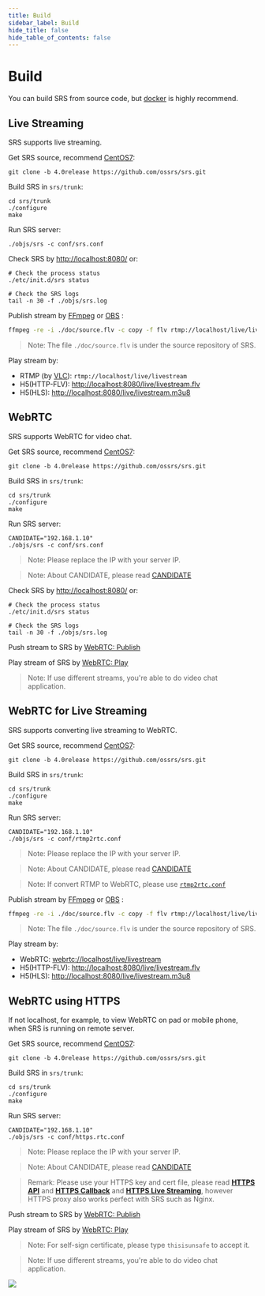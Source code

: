 ```yaml
---
title: Build
sidebar_label: Build
hide_title: false
hide_table_of_contents: false
---
```


# Build

You can build SRS from source code, but [docker](./getting-started) is highly recommend.

## Live Streaming

SRS supports live streaming.

Get SRS source, recommend [CentOS7](./install):

```
git clone -b 4.0release https://github.com/ossrs/srs.git
```

Build SRS in `srs/trunk`:

```
cd srs/trunk
./configure
make
```

Run SRS server:

```
./objs/srs -c conf/srs.conf
```

Check SRS by [http://localhost:8080/](http://localhost:8080/) or:

```
# Check the process status
./etc/init.d/srs status

# Check the SRS logs
tail -n 30 -f ./objs/srs.log
```

Publish stream by [FFmpeg](https://ffmpeg.org/download.html) or [OBS](https://obsproject.com/download) :

```bash
ffmpeg -re -i ./doc/source.flv -c copy -f flv rtmp://localhost/live/livestream
```

> Note: The file `./doc/source.flv` is under the source repository of SRS.

Play stream by:

* RTMP (by [VLC](https://www.videolan.org/)): `rtmp://localhost/live/livestream`
* H5(HTTP-FLV): [http://localhost:8080/live/livestream.flv](http://localhost:8080/players/srs_player.html?autostart=true&stream=livestream.flv&port=8080&schema=http)
* H5(HLS): [http://localhost:8080/live/livestream.m3u8](http://localhost:8080/players/srs_player.html?autostart=true&stream=livestream.m3u8&port=8080&schema=http)

## WebRTC

SRS supports WebRTC for video chat.

Get SRS source, recommend [CentOS7](./install):

```
git clone -b 4.0release https://github.com/ossrs/srs.git
```

Build SRS in `srs/trunk`:

```
cd srs/trunk
./configure
make
```

Run SRS server:

```
CANDIDATE="192.168.1.10"
./objs/srs -c conf/srs.conf
```

> Note: Please replace the IP with your server IP.

> Note: About CANDIDATE, please read [CANDIDATE](./webrtc#config-candidate)

Check SRS by [http://localhost:8080/](http://localhost:8080/) or:

```
# Check the process status
./etc/init.d/srs status

# Check the SRS logs
tail -n 30 -f ./objs/srs.log
```

Push stream to SRS by [WebRTC: Publish](http://localhost:8080/players/rtc_publisher.html?autostart=true&stream=livestream&port=8080&schema=http)

Play stream of SRS by [WebRTC: Play](http://localhost:8080/players/rtc_player.html?autostart=true&stream=livestream&port=8080&schema=http)

> Note: If use different streams, you're able to do video chat application.

## WebRTC for Live Streaming

SRS supports converting live streaming to WebRTC.

Get SRS source, recommend [CentOS7](./install):

```
git clone -b 4.0release https://github.com/ossrs/srs.git
```

Build SRS in `srs/trunk`:

```
cd srs/trunk
./configure
make
```

Run SRS server:

```
CANDIDATE="192.168.1.10"
./objs/srs -c conf/rtmp2rtc.conf
```

> Note: Please replace the IP with your server IP.

> Note: About CANDIDATE, please read [CANDIDATE](./webrtc#config-candidate)

> Note: If convert RTMP to WebRTC, please use [`rtmp2rtc.conf`](https://github.com/ossrs/srs/issues/2728#rtmp2rtc-cn-guide)

Publish stream by [FFmpeg](https://ffmpeg.org/download.html) or [OBS](https://obsproject.com/download) :

```bash
ffmpeg -re -i ./doc/source.flv -c copy -f flv rtmp://localhost/live/livestream
```

> Note: The file `./doc/source.flv` is under the source repository of SRS.

Play stream by:

* WebRTC: [webrtc://localhost/live/livestream](http://localhost:8080/players/rtc_player.html?autostart=true&stream=livestream&port=8080&schema=http)
* H5(HTTP-FLV): [http://localhost:8080/live/livestream.flv](http://localhost:8080/players/srs_player.html?autostart=true&stream=livestream.flv&port=8080&schema=http)
* H5(HLS): [http://localhost:8080/live/livestream.m3u8](http://localhost:8080/players/srs_player.html?autostart=true&stream=livestream.m3u8&port=8080&schema=http)

## WebRTC using HTTPS

If not localhost, for example, to view WebRTC on pad or mobile phone, when SRS is running on remote server.

Get SRS source, recommend [CentOS7](./install):

```
git clone -b 4.0release https://github.com/ossrs/srs.git
```

Build SRS in `srs/trunk`:

```
cd srs/trunk
./configure
make
```

Run SRS server:

```
CANDIDATE="192.168.1.10"
./objs/srs -c conf/https.rtc.conf
``` 

> Note: Please replace the IP with your server IP.

> Note: About CANDIDATE, please read [CANDIDATE](./webrtc#config-candidate)

> Remark: Please use your HTTPS key and cert file, please read
> **[HTTPS API](./http-api#https-api)**
> and **[HTTPS Callback](./http-callback#https-callback)**
> and **[HTTPS Live Streaming](./delivery-http-flv#https-flv-live-stream)**,
> however HTTPS proxy also works perfect with SRS such as Nginx.

Push stream to SRS by [WebRTC: Publish](https://192.168.3.82:8088/players/rtc_publisher.html?autostart=true&stream=livestream&api=1990&schema=https)

Play stream of SRS by [WebRTC: Play](https://192.168.3.82:8088/players/rtc_player.html?autostart=true&stream=livestream&api=1990&schema=https)

> Note: For self-sign certificate, please type `thisisunsafe` to accept it.

> Note: If use different streams, you're able to do video chat application.

![](https://ossrs.net/gif/v1/sls.gif?site=ossrs.io&path=/lts/doc-en-4/doc/getting-started-build)


